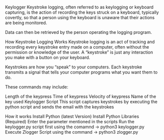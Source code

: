 Keylogger
Keystroke logging, often referred to as keylogging or keyboard capturing, is the action of recording the keys struck on a keyboard, typically covertly, so that a person using the keyboard is unaware that their actions are being monitored.

Data can then be retrieved by the person operating the logging program.

How Keystroke Logging Works
Keystroke logging is an act of tracking and recording every keystroke entry made on a computer, often without the permission or knowledge of the user. A “keystroke” is just any interaction you make with a button on your keyboard.

Keystrokes are how you “speak” to your computers. Each keystroke transmits a signal that tells your computer programs what you want them to do.

These commands may include:

Length of the keypress
Time of keypress
Velocity of keypress
Name of the key used
Keylogger Script
This script captures keystrokes by executing the python script and sends the email with the keystrokes

How it works
Install Python (latest Version)
Install Python Libraries (Required)
Enter the parameter mentioned in the scripts
Run the keylogger.py script first using the comamnd -> python3 keylogger.py
Execute Zlogger Script using the command -> python3 zlogger.py
